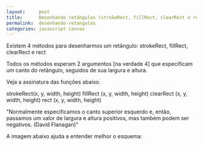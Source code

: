 ```yaml
---
layout:     post
title:      Desenhando retângulos (strokeRect, fillRect, clearRect e rect)
permalink:  desenhando-retangulos
categories: javascript canvas
---
```


Existem 4 métodos para desenharmos um retângulo: strokeRect, fillRect, clearRect e rect

Todos os métodos esperam 2 argumentos [na verdade 4] que especificam um canto do retângulo, seguidos de sua largura e altura.

Veja a assinatura das funções abaixo.

strokeRect(x, y, width, height)
fillRect  (x, y, width, height)
clearRect (x, y, width, height)
rect      (x, y, width, height)

"Normalmente especificamos o canto superior esquerdo e, então, passamos um valor de largura e altura positivos, mas também podem ser negativos. (David Flanagan)"

A imagem abaixo ajuda a entender melhor o esquema: